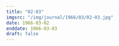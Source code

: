 ```yaml
---
title: "02-03"
imgsrc: "/img/journal/1966/03/02-03.jpg"
date: 1966-03-02
enddate: 1966-03-03
draft: false
---
```


<!-- fix pre-formatted input -->
